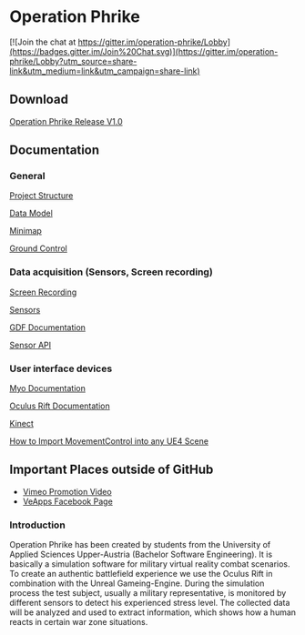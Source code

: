 # Operation Phrike

[![Join the chat at https://gitter.im/operation-phrike/Lobby](https://badges.gitter.im/Join%20Chat.svg)](https://gitter.im/operation-phrike/Lobby?utm_source=share-link&utm_medium=link&utm_campaign=share-link)

## Download
[Operation Phrike Release V1.0](https://mega.nz/#!C1UDzYJA!4BSaMAGm3bqtjooKIth_J5Ncif8au60MKgPK6_mdSa0)

## Documentation

### General

[Project Structure](doc/repository.markdown)

[Data Model](doc/data-model.md)

[Minimap](doc/Minimap.md)

[Ground Control](doc/ground-control.md)

### Data acquisition (Sensors, Screen recording)

[Screen Recording](doc/api.md)

[Sensors](doc/Sensor-Engineering.markdown)

[GDF Documentation](doc/GDF.md)

[Sensor API](doc/SensorAPI.md)

### User interface devices

[Myo Documentation](doc/myo.md)

[Oculus Rift Documentation](doc/oculus.markdown)

[Kinect](doc/kinect.md)

[How to Import MovementControl into any UE4 Scene](doc/How_to_Setup_MovementControl.md)

## Important Places outside of GitHub

* [Vimeo Promotion Video](https://vimeo.com/181798381)
* [VeApps Facebook Page](https://www.facebook.com/veapps/)

### Introduction

Operation Phrike has been created by students from the University of Applied Sciences Upper-Austria (Bachelor Software Engineering). It is basically a simulation software for military virtual reality combat scenarios. To create an authentic battlefield experience we use the Oculus Rift in combination with the Unreal Gameing-Engine. During the simulation process the test subject, usually a military representative, is monitored by different sensors to detect his experienced stress level. The collected data will be analyzed and used to extract information, which shows how a human reacts in certain war zone situations.

